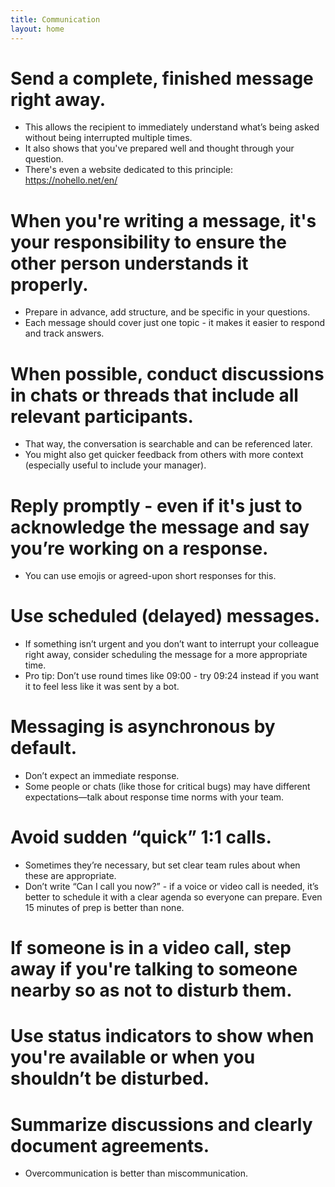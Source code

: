 ```yaml
---
title: Communication
layout: home
---
```

# Send a complete, finished message right away.

* This allows the recipient to immediately understand what’s being asked without being interrupted multiple times.
* It also shows that you've prepared well and thought through your question.
* There's even a website dedicated to this principle: https://nohello.net/en/

# When you're writing a message, it's your responsibility to ensure the other person understands it properly.
* Prepare in advance, add structure, and be specific in your questions.
* Each message should cover just one topic - it makes it easier to respond and track answers.

# When possible, conduct discussions in chats or threads that include all relevant participants.

* That way, the conversation is searchable and can be referenced later.
* You might also get quicker feedback from others with more context (especially useful to include your manager).

# Reply promptly - even if it's just to acknowledge the message and say you’re working on a response.
* You can use emojis or agreed-upon short responses for this.

# Use scheduled (delayed) messages.
* If something isn’t urgent and you don’t want to interrupt your colleague right away, consider scheduling the message for a more appropriate time.
* Pro tip: Don’t use round times like 09:00 - try 09:24 instead if you want it to feel less like it was sent by a bot.

# Messaging is asynchronous by default.
* Don’t expect an immediate response.
* Some people or chats (like those for critical bugs) may have different expectations—talk about response time norms with your team.

# Avoid sudden “quick” 1:1 calls.
* Sometimes they’re necessary, but set clear team rules about when these are appropriate.
* Don’t write “Can I call you now?” - if a voice or video call is needed, it’s better to schedule it with a clear agenda so everyone can prepare. Even 15 minutes of prep is better than none.

# If someone is in a video call, step away if you're talking to someone nearby so as not to disturb them.

# Use status indicators to show when you're available or when you shouldn’t be disturbed.

# Summarize discussions and clearly document agreements.
* Overcommunication is better than miscommunication.
